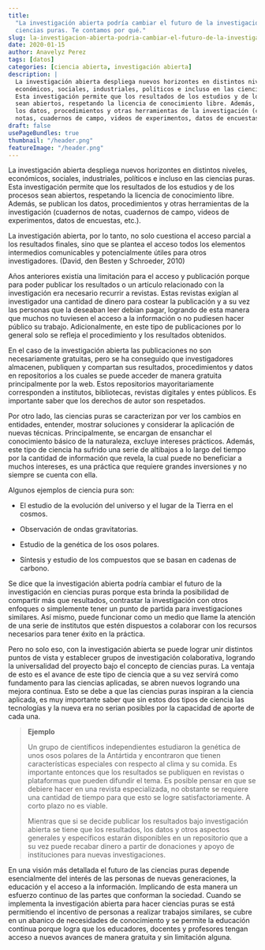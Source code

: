 ```yaml
---
title:
  "La investigación abierta podría cambiar el futuro de la investigación en
  ciencias puras. Te contamos por qué."
slug: la-investigacion-abierta-podria-cambiar-el-futuro-de-la-investigacion-en-ciencias-puras-te-contamos-por-que
date: 2020-01-15
author: Anavelyz Perez
tags: [datos]
categories: [ciencia abierta, investigación abierta]
description: |
  La investigación abierta despliega nuevos horizontes en distintos niveles,
  económicos, sociales, industriales, políticos e incluso en las ciencias puras.
  Esta investigación permite que los resultados de los estudios y de los procesos
  sean abiertos, respetando la licencia de conocimiento libre. Además, se publican
  los datos, procedimientos y otras herramientas de la investigación (cuadernos de
  notas, cuadernos de campo, videos de experimentos, datos de encuestas, etc.).
draft: false
usePageBundles: true
thumbnail: "/header.png"
featureImage: "/header.png"
---
```


<!-- # La investigación abierta podría cambiar el futuro de la investigación en ciencias puras. Te contamos por qué. -->
<!-- **Por Anavelyz Pérez** -->

La investigación abierta despliega nuevos horizontes en distintos niveles,
económicos, sociales, industriales, políticos e incluso en las ciencias puras.
Esta investigación permite que los resultados de los estudios y de los procesos
sean abiertos, respetando la licencia de conocimiento libre. Además, se publican
los datos, procedimientos y otras herramientas de la investigación (cuadernos de
notas, cuadernos de campo, videos de experimentos, datos de encuestas, etc.).

<!-- TEASER_END -->

La investigación abierta, por lo tanto, no solo cuestiona el acceso parcial a
los resultados finales, sino que se plantea el acceso todos los elementos
intermedios comunicables y potencialmente útiles para otros investigadores.
(David, den Besten y Schroeder, 2010)

Años anteriores existía una limitación para el acceso y publicación porque para
poder publicar los resultados o un artículo relacionado con la investigación era
necesario recurrir a revistas. Estas revistas exigían al investigador una
cantidad de dinero para costear la publicación y a su vez las personas que la
deseaban leer debían pagar, logrando de esta manera que muchos no tuviesen el
acceso a la información o no pudiesen hacer público su trabajo. Adicionalmente,
en este tipo de publicaciones por lo general solo se refleja el procedimiento y
los resultados obtenidos.

En el caso de la investigación abierta las publicaciones no son necesariamente
gratuitas, pero se ha conseguido que investigadores almacenen, publiquen y
compartan sus resultados, procedimientos y datos en repositorios a los cuales se
puede acceder de manera gratuita principalmente por la web. Estos repositorios
mayoritariamente corresponden a institutos, bibliotecas, revistas digitales y
entes públicos. Es importante saber que los derechos de autor son respetados.

Por otro lado, las ciencias puras se caracterizan por ver los cambios en
entidades, entender, mostrar soluciones y considerar la aplicación de nuevas
técnicas. Principalmente, se encargan de ensanchar el conocimiento básico de la
naturaleza, excluye intereses prácticos. Además, este tipo de ciencia ha sufrido
una serie de altibajos a lo largo del tiempo por la cantidad de información que
revela, la cual puede no beneficiar a muchos intereses, es una práctica que
requiere grandes inversiones y no siempre se cuenta con ella.

Algunos ejemplos de ciencia pura son:

- El estudio de la evolución del universo y el lugar de la Tierra en el cosmos.

- Observación de ondas gravitatorias.

- Estudio de la genética de los osos polares.

- Síntesis y estudio de los compuestos que se basan en cadenas de carbono.

Se dice que la investigación abierta podría cambiar el futuro de la
investigación en ciencias puras porque esta brinda la posibilidad de compartir
más que resultados, contrastar la investigación con otros enfoques o simplemente
tener un punto de partida para investigaciones similares. Así mismo, puede
funcionar como un medio que llame la atención de una serie de institutos que
estén dispuestos a colaborar con los recursos necesarios para tener éxito en la
práctica.

Pero no solo eso, con la investigación abierta se puede lograr unir distintos
puntos de vista y establecer grupos de investigación colaborativa, logrando la
universalidad del proyecto bajo el concepto de ciencias puras. La ventaja de
esto es el avance de este tipo de ciencia que a su vez servirá como fundamento
para las ciencias aplicadas, se abren nuevos logrando una mejora continua. Esto
se debe a que las ciencias puras inspiran a la ciencia aplicada, es muy
importante saber que sin estos dos tipos de ciencia las tecnologías y la nueva
era no serian posibles por la capacidad de aporte de cada una.

> **Ejemplo**
>
> Un grupo de científicos independientes estudiaron la genética de unos osos
> polares de la Antártida y encontraron que tienen características especiales
> con respecto al clima y su comida. Es importante entonces que los resultados
> se publiquen en revistas o plataformas que pueden difundir el tema. Es posible
> pensar en que se debiere hacer en una revista especializada, no obstante se
> requiere una cantidad de tiempo para que esto se logre satisfactoriamente. A
> corto plazo no es viable.
>
> Mientras que si se decide publicar los resultados bajo investigación abierta
> se tiene que los resultados, los datos y otros aspectos generales y
> específicos estarán disponibles en un repositorio que a su vez puede recabar
> dinero a partir de donaciones y apoyo de instituciones para nuevas
> investigaciones.

En una visión más detallada el futuro de las ciencias puras depende
esencialmente del interés de las personas de nuevas generaciones, la educación y
el acceso a la información. Implicando de esta manera un esfuerzo continuo de
las partes que conforman la sociedad. Cuando se implementa la investigación
abierta para hacer ciencias puras se está permitiendo el incentivo de personas a
realizar trabajos similares, se cubre en un abanico de necesidades de
conocimiento y se permite la educación continua porque logra que los educadores,
docentes y profesores tengan acceso a nuevos avances de manera gratuita y sin
limitación alguna.
